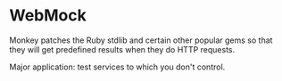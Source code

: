 # WebMock

Monkey patches the Ruby stdlib and certain other popular gems
so that they will get predefined results when they do HTTP requests.

Major application: test services to which you don't control.
